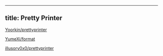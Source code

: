 
---
title: Pretty Printer
---

[Yoorkin/prettyprinter](https://mooncakes.io/docs/Yoorkin/prettyprinter)

[YumeXi/format](https://github.com/YumeXi/format)

[illusory0x0/prettyprinter](https://github.com/illusory0x0/prettyprinter)